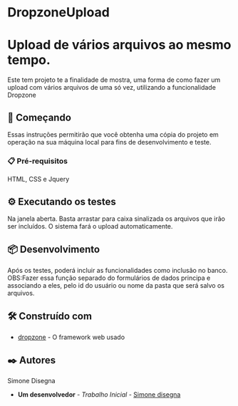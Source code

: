 # DropzoneUpload
# Upload de vários arquivos ao mesmo tempo.

Este tem projeto te a finalidade de mostra, uma forma de como fazer um upload com vários arquivos de uma só vez, utilizando a funcionalidade Dropzone

## 🚀 Começando

Essas instruções permitirão que você obtenha uma cópia do projeto em operação na sua máquina local para fins de desenvolvimento e teste.

### 📋 Pré-requisitos
HTML, CSS e Jquery
## ⚙️ Executando os testes
Na janela aberta. Basta arrastar para caixa sinalizada os arquivos que irão ser incluídos.
O sistema fará o upload automaticamente.

## 📦 Desenvolvimento

Após os testes, poderá incluir as funcionalidades como inclusão no banco.
OBS:Fazer essa função separado do formulários de dados principa e associando a eles, pelo id do usuário ou nome da pasta que será salvo os arquivos.

## 🛠️ Construído com

* [dropzone]( https://cdnjs.cloudflare.com/ajax/libs/dropzone/4.0.1/min/dropzone.min.css) - O framework web usado


## ✒️ Autores

Simone Disegna

* **Um desenvolvedor** - *Trabalho Inicial* - [Simone disegna]( https://github.com/simonedisegna)

